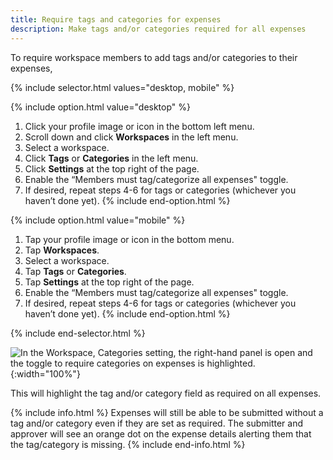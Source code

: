 ```yaml
---
title: Require tags and categories for expenses
description: Make tags and/or categories required for all expenses
---
```

<div id="new-expensify" markdown="1">

To require workspace members to add tags and/or categories to their expenses, 

{% include selector.html values="desktop, mobile" %}

{% include option.html value="desktop" %}
1. Click your profile image or icon in the bottom left menu.
2. Scroll down and click **Workspaces** in the left menu. 
3. Select a workspace. 
4. Click **Tags** or **Categories** in the left menu.
5. Click **Settings** at the top right of the page. 
6. Enable the “Members must tag/categorize all expenses" toggle. 
7. If desired, repeat steps 4-6 for tags or categories (whichever you haven’t done yet).
{% include end-option.html %}

{% include option.html value="mobile" %}
1. Tap your profile image or icon in the bottom menu.
2. Tap **Workspaces**. 
3. Select a workspace. 
4. Tap **Tags** or **Categories**.
5. Tap **Settings** at the top right of the page. 
6. Enable the “Members must tag/categorize all expenses" toggle. 
7. If desired, repeat steps 4-6 for tags or categories (whichever you haven’t done yet).
{% include end-option.html %}

{% include end-selector.html %}

![In the Workspace, Categories setting, the right-hand panel is open and the toggle to require categories on expenses is highlighted.]({{site.url}}/assets/images/Workspace_category_toggle.png){:width="100%"}
   
This will highlight the tag and/or category field as required on all expenses. 

{% include info.html %}
Expenses will still be able to be submitted without a tag and/or category even if they are set as required. The submitter and approver will see an orange dot on the expense details alerting them that the tag/category is missing.
{% include end-info.html %}

</div>
